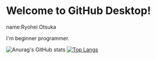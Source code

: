 # Welcome to GitHub Desktop!
name:Ryohei Otsuka

I'm beginner programmer.

![Anurag's GitHub stats](https://github-readme-stats.vercel.app/api?username=Ryohei0Otsuka&show_icons=true&theme=cobalt)
[![Top Langs](https://github-readme-stats.vercel.app/api/top-langs/?username=Ryohei0Otsuka&theme=cobalt)](https://github.com/anuraghazra/github-readme-stats)
